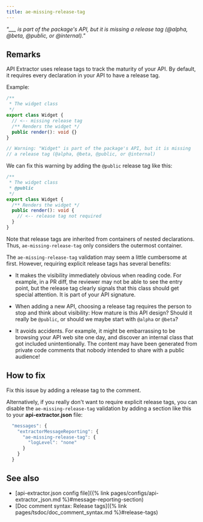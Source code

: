 ```yaml
---
title: ae-missing-release-tag
---
```


_"\_\_\_ is part of the package's API, but it is missing a release tag (@alpha, @beta, @public, or @internal)."_

## Remarks

API Extractor uses release tags to track the maturity of your API. By default, it requires every declaration
in your API to have a release tag.

Example:

```ts
/**
 * The widget class
 */
export class Widget {
  // <-- missing release tag
  /** Renders the widget */
  public render(): void {}
}

// Warning: "Widget" is part of the package's API, but it is missing
// a release tag (@alpha, @beta, @public, or @internal)
```

We can fix this warning by adding the `@public` release tag like this:

```ts
/**
 * The widget class
 * @public
 */
export class Widget {
  /** Renders the widget */
  public render(): void {
    // <-- release tag not required
  }
}
```

Note that release tags are inherited from containers of nested declarations. Thus, `ae-missing-release-tag` only
considers the outermost container.

The `ae-missing-release-tag` validation may seem a little cumbersome at first. However, requiring explicit release tags
has several benefits:

- It makes the visibility immediately obvious when reading code. For example, in a PR diff, the reviewer may
  not be able to see the entry point, but the release tag clearly signals that this class should get special
  attention. It is part of your API signature.

- When adding a new API, choosing a release tag requires the person to stop and think about visibility: How mature
  is this API design? Should it really be `@public`, or should we maybe start with `@alpha` or `@beta`?

- It avoids accidents. For example, it might be embarrassing to be browsing your API web site one day, and
  discover an internal class that got included unintentionally. The content may have been generated from private
  code comments that nobody intended to share with a public audience!

## How to fix

Fix this issue by adding a release tag to the comment.

Alternatively, if you really don't want to require explicit release tags, you can disable the `ae-missing-release-tag`
validation by adding a section like this to your **api-extractor.json** file:

```js
  "messages": {
    "extractorMessageReporting": {
      "ae-missing-release-tag": {
        "logLevel": "none"
      }
    }
  }
```

## See also

- [api-extractor.json config file]({% link pages/configs/api-extractor_json.md %}#message-reporting-section)
- [Doc comment syntax: Release tags]({% link pages/tsdoc/doc_comment_syntax.md %}#release-tags)
